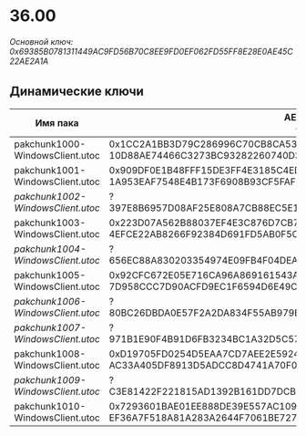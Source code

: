 # 36.00

###### Основной ключ: 0x69385B0781311449AC9FD56B70C8EE9FD0EF062FD55FF8E28E0AE45C22AE2A1A

## Динамические ключи

| Имя пака                          | AES Ключ</br>GUID                                                                                       | HiRes Текстуры |
|-----------------------------------|---------------------------------------------------------------------------------------------------------|----------------|
| pakchunk1000-WindowsClient.utoc   | 0x1CC2A1BB3D79C286996C70CB8CA5354AF0AA6B7A52D4029706FA0EE4630D559C</br>10D88AE74466C3273BC93282260740D3 | ❌             |
| pakchunk1001-WindowsClient.utoc   | 0x909DF0E1B48FFF15DE3FF4E3185C4ED06C5D25D08652A3A685FBA3164563CA71</br>1A953EAF7548E4B173F6908B93CF5FAF | ❌             |
| *pakchunk1002-WindowsClient.utoc* | ?</br>397E8B6957D08AF25E808A7CB88EC5E1 																  | ❌             |
| pakchunk1003-WindowsClient.utoc   | 0x223D07A562B88037EF4E3C876D7CB7E3A4ADAF56879994CA62A4A73136640B70</br>4EFCE22AB8266F92384D691FD5AB0F5C | ❌             |
| *pakchunk1004-WindowsClient.utoc* | ?</br>656EC88A830203354974E09FB4F04DEA 																  | ❌             |
| pakchunk1005-WindowsClient.utoc   | 0x92CFC672E05E716CA96A869161543A2FA4DC5D46A94B4EEA0EDE160EB308E467</br>7D958CCC7D90ACFD9EC1F6594D6E49C1 | ✔️             |
| *pakchunk1006-WindowsClient.utoc* | ?</br>80BC26DBDA0E57F2A2DA834F55AB979E 																  | ❌             |
| *pakchunk1007-WindowsClient.utoc* | ?</br>971B1E90F4B91D6FB3234BC1A32D5C57 																  | ❌             |
| pakchunk1008-WindowsClient.utoc   | 0xD19705FD0254D5EAA7CD7AEE2E592440372EAC04B97A87CDB6479536EFCFA0DC</br>AC33A405DF8913D5ADCC8D4741A70F03 | ✔️             |
| *pakchunk1009-WindowsClient.utoc* | ?</br>C3E81422F221815AD1392B161DD7DCB1 																  | ❌             |
| pakchunk1010-WindowsClient.utoc   | 0x7293601BAE01EE888DE39E557AC1093BB3C9ABF68B385B60E4B8BBBABB099D3A</br>EF36A7F518A81A283A2644F7061BE727 | ❌             |
